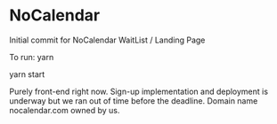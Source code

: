 # NoCalendar
Initial commit for NoCalendar WaitList / Landing Page


To run:
yarn

yarn start 

Purely front-end right now. Sign-up implementation and deployment is underway but we ran out of time before the deadline. Domain name nocalendar.com owned by us.
